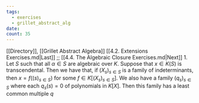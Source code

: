 ```yaml
---
tags:
  - exercises
  - grillet_abstract_alg
date:
count: 35
---
```

[[Directory]], [[Grillet Abstract Algebra]]
[[4.2. Extensions Exercises.md|Last]] ;; [[4.4. The Algebraic Closure Exercises.md|Next]]
1. 
Let $S$ such that all ${} \alpha \in S {}$ are algebraic over $K {}$. Suppose that ${} x \in K(S) {}$ is transcendental. Then we have that, if ${} (X_{s})_{s \in S} {}$ is a family of indeterminants, then ${} x=f((s)_{s \in S}) {}$ for some ${} f \in K[(X_{s})_{s \in S}] {}$. We also have a family ${} (q_{s})_{s \in S} {}$ where each ${} q_{s}(s)=0 {}$ of polynomials in ${} K[X] {}$. Then this family has a least common multiple $q$